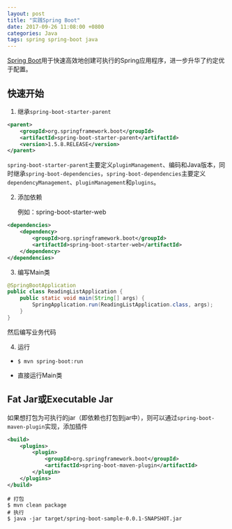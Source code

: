 ```yaml
---
layout: post
title: "实践Spring Boot"
date: 2017-09-26 11:08:00 +0800
categories: Java
tags: spring spring-boot java
---
```


[Spring Boot](http://projects.spring.io/spring-boot/)用于快速高效地创建可执行的Spring应用程序，进一步升华了约定优于配置。

## 快速开始

1. 继承`spring-boot-starter-parent`

```xml
<parent>
    <groupId>org.springframework.boot</groupId>
    <artifactId>spring-boot-starter-parent</artifactId>
    <version>1.5.8.RELEASE</version>
</parent>
```

`spring-boot-starter-parent`主要定义`pluginManagement`、编码和Java版本，同时继承`spring-boot-dependencies`，`spring-boot-dependencies`主要定义`dependencyManagement`、`pluginManagement`和`plugins`。

2. 添加依赖

   例如：spring-boot-starter-web

```xml
<dependencies>
    <dependency>
        <groupId>org.springframework.boot</groupId>
        <artifactId>spring-boot-starter-web</artifactId>
    </dependency>
</dependencies>
```

3. 编写Main类

```java
@SpringBootApplication
public class ReadingListApplication {
	public static void main(String[] args) {
		SpringApplication.run(ReadingListApplication.class, args);
	}
}
```

然后编写业务代码

4. 运行

* ```shell
  $ mvn spring-boot:run
  ```

* 直接运行Main类

## Fat Jar或Executable Jar

如果想打包为可执行的jar（即依赖也打包到jar中），则可以通过`spring-boot-maven-plugin`实现，添加插件

```xml
<build>
    <plugins>
        <plugin>
            <groupId>org.springframework.boot</groupId>
            <artifactId>spring-boot-maven-plugin</artifactId>
        </plugin>
    </plugins>
</build>
```

```shell
# 打包
$ mvn clean package
# 执行
$ java -jar target/spring-boot-sample-0.0.1-SNAPSHOT.jar
```

